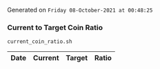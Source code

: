 Generated on `Friday 08-October-2021 at 00:48:25`

### Current to Target Coin Ratio
`current_coin_ratio.sh`

Date|Current|Target|Ratio
---|---|---|---
